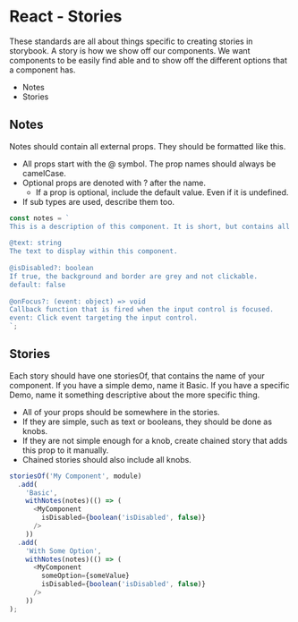 # React - Stories

These standards are all about things specific to creating stories in storybook.
A story is how we show off our components. We want components to be easily find able and to show off the different options that a component has.

* Notes
* Stories

## Notes
Notes should contain all external props. They should be formatted like this.


* All props start with the @ symbol. The prop names should always be camelCase.
* Optional props are denoted with ? after the name.
  * If a prop is optional, include the default value. Even if it is undefined.
* If sub types are used, describe them too.

```javascript
const notes = `
This is a description of this component. It is short, but contains all the information someone might want to know about it.
 
@text: string
The text to display within this component.
 
@isDisabled?: boolean
If true, the background and border are grey and not clickable.
default: false
 
@onFocus?: (event: object) => void
Callback function that is fired when the input control is focused.
event: Click event targeting the input control.
`;
```

## Stories
Each story should have one storiesOf, that contains the name of your component. If you have a simple demo, name it Basic. If you have a specific Demo, name it something descriptive about the more specific thing.

* All of your props should be somewhere in the stories.
* If they are simple, such as text or booleans, they should be done as knobs.
* If they are not simple enough for a knob, create chained story that adds this prop to it manually.
* Chained stories should also include all knobs.

```javascript
storiesOf('My Component', module)
  .add(
    'Basic',
    withNotes(notes)(() => (
      <MyComponent
        isDisabled={boolean('isDisabled', false)}
      />
    ))
  .add(
    'With Some Option',
    withNotes(notes)(() => (
      <MyComponent
        someOption={someValue}
        isDisabled={boolean('isDisabled', false)}
      />
    ))
);
```